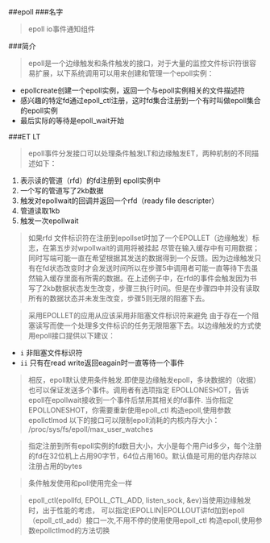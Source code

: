 ##epoll
###名字
>  epoll io事件通知组件

###简介
> epoll是一个边缘触发和条件触发的接口，对于大量的监控文件标识符很容易扩展，以下系统调用可以用来创建和管理一个epoll实例：
* epollcreate创建一个epoll实例，返回一个与epoll实例相关的文件描述符
* 感兴趣的特定fd通过epoll_ctl注册，这时fd集合注册到一个有时叫做epoll集合的epoll实例
* 最后实际的等待是epoll_wait开始

###ET LT
> epoll事件分发接口可以处理条件触发LT和边缘触发ET，两种机制的不同描述如下：
1. 表示读的管道（rfd）的fd注册到 epoll实例中
2. 一个写的管道写了2kb数据
3. 触发对epollwait的回调并返回一个rfd（ready file descripter）
4. 管道读取1kb
5. 触发一次epollwait
> 如果rfd 文件标识符在注册到epollset时加了一个EPOLLET（边缘触发）标志，在第五步对wpollwait的调用将被挂起 尽管在输入缓存中有可用数据；同时写端可能一直在希望根据其发送的数据得到一个反馈。因为边缘触发只有在fd状态改变时才会发送时间所以在步骤5中调用者可能一直等待下去虽然输入缓存里面有所需的数据。在上述例子中，在rfd的事件会触发因为书写了2kb数据状态发生改变，步骤三执行时间。但是在步骤四中并没有读取所有的数据状态并未发生改变，步骤5则无限的阻塞下去。

> 采用EPOLLET的应用从应该采用非阻塞文件标识符来避免 由于存在一个阻塞读写而使一个处理多文件标识的任务无限阻塞下去。以边缘触发的方式使用epoll接口提供以下建议：
* `i` 非阻塞文件标识符
* `ii` 只有在read write返回eagain时一直等待一个事件

> 相反，epoll默认使用条件触发.即使是边缘触发epoll，多块数据的（收据）也可以保证发送多个事件。调用者有选项指定 EPOLLONESHOT，告诉epoll在epollwait接收到一个事件后禁用其相关的fd事件. 当你指定EPOLLONESHOT，你需要重新使用epoll_ctl 构造epoll,使用参数epollctlmod
以下的接口可以限制epoll消耗的内核内存大小：
	/proc/sys/fs/epoll/max_user_watches

> 指定注册到所有epoll实例的fd数目大小，大小是每个用户id多少，每个注册的fd在32位机上占用90字节，64位占用160。默认值是可用的低内存除以注册占用的bytes 

> 条件触发使用和poll使用完全一样 

> epoll_ctl(epollfd, EPOLL_CTL_ADD, listen_sock, &ev)当使用边缘触发时，出于性能的考虑， 可以指定(EPOLLIN|EPOLLOUT讲fd加到epoll（epoll_ctl_add）接口一次,不用不停的使用使用epoll_ctl 构造epoll,使用参数epollctlmod的方法切换
